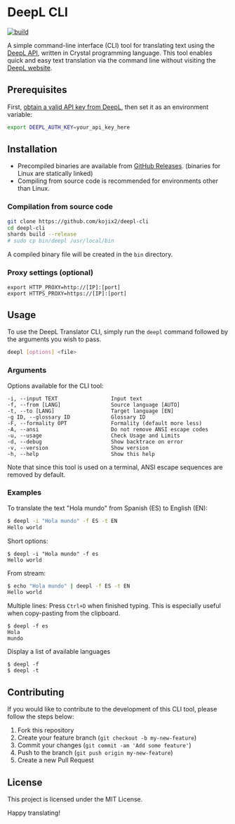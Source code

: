 # DeepL CLI

[![build](https://github.com/kojix2/deepl-cli/actions/workflows/build.yml/badge.svg)](https://github.com/kojix2/deepl-cli/actions/workflows/build.yml)

A simple command-line interface (CLI) tool for translating text using the [DeepL API](https://www.deepl.com/pro-api/), written in Crystal programming language. This tool enables quick and easy text translation via the command line without visiting the [DeepL website](https://www.deepl.com/).

## Prerequisites

First, [obtain a valid API key from DeepL](https://www.deepl.com/pro-api), then set it as an environment variable:

```bash
export DEEPL_AUTH_KEY=your_api_key_here
```

## Installation

- Precompiled binaries are available from [GitHub Releases](https://github.com/kojix2/deepl-cli/releases). (binaries for Linux are statically linked)
- Compiling from source code is recommended for environments other than Linux.

### Compilation from source code

```bash
git clone https://github.com/kojix2/deepl-cli
cd deepl-cli
shards build --release
# sudo cp bin/deepl /usr/local/bin
```

A compiled binary file will be created in the `bin` directory.

### Proxy settings (optional)

```
export HTTP_PROXY=http://[IP]:[port]
export HTTPS_PROXY=https://[IP]:[port]
```

## Usage

To use the DeepL Translator CLI, simply run the `deepl` command followed by the arguments you wish to pass.

```bash
deepl [options] <file>
```

### Arguments

Options available for the CLI tool:

    -i, --input TEXT                 Input text
    -f, --from [LANG]                Source language [AUTO]
    -t, --to [LANG]                  Target language [EN]
    -g ID, --glossary ID             Glossary ID
    -F, --formality OPT              Formality (default more less)
    -A, --ansi                       Do not remove ANSI escape codes
    -u, --usage                      Check Usage and Limits
    -d, --debug                      Show backtrace on error
    -v, --version                    Show version
    -h, --help                       Show this help

Note that since this tool is used on a terminal, ANSI escape sequences are removed by default.

### Examples

To translate the text "Hola mundo" from Spanish (ES) to English (EN):

```bash
$ deepl -i "Hola mundo" -f ES -t EN
Hello world
```

Short options:

```
$ deepl -i "Hola mundo" -f es
Hello world
```

From stream:

```bash
$ echo "Hola mundo" | deepl -f ES -t EN
Hello world
```

Multiple lines:
Press `Ctrl+D` when finished typing.
This is especially useful when copy-pasting from the clipboard.

```
$ deepl -f es
Hola
mundo
```

Display a list of available languages

```
$ deepl -f
$ deepl -t
```

## Contributing

If you would like to contribute to the development of this CLI tool, please follow the steps below:

1. Fork this repository
2. Create your feature branch (`git checkout -b my-new-feature`)
3. Commit your changes (`git commit -am 'Add some feature'`)
4. Push to the branch (`git push origin my-new-feature`)
5. Create a new Pull Request

## License

This project is licensed under the MIT License.

Happy translating!
